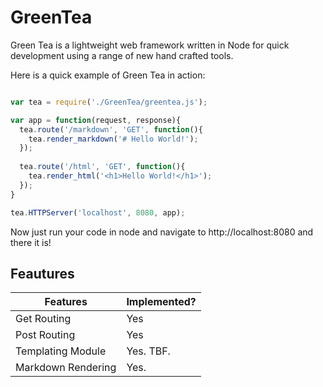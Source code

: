 GreenTea
========

Green Tea is a lightweight web framework written in Node for quick development using a range of new hand crafted tools.

Here is a quick example of Green Tea in action:

```javascript

var tea = require('./GreenTea/greentea.js');

var app = function(request, response){
  tea.route('/markdown', 'GET', function(){
    tea.render_markdown('# Hello World!');
  });
  
  tea.route('/html', 'GET', function(){
    tea.render_html('<h1>Hello World!</h1>');
  });
}

tea.HTTPServer('localhost', 8080, app);

```

Now just run your code in node and navigate to http://localhost:8080 and there it is!

## Feautures

| Features          | Implemented? |
| ----------------- | ------------ |
| Get Routing       | Yes          |
| Post Routing      | Yes          |
| Templating Module | Yes. TBF.    |
| Markdown Rendering| Yes.         |
